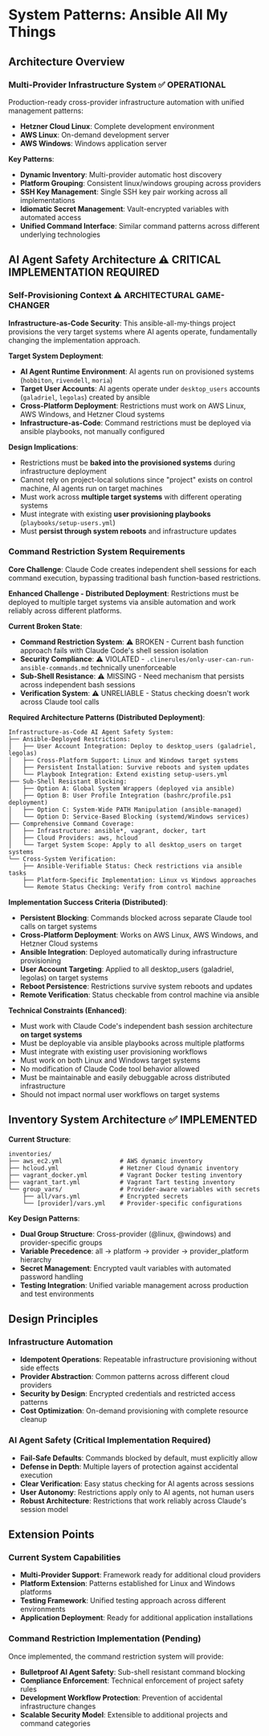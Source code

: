 # System Patterns: Ansible All My Things

## Architecture Overview

### Multi-Provider Infrastructure System ✅ OPERATIONAL
Production-ready cross-provider infrastructure automation with unified management patterns:
- **Hetzner Cloud Linux**: Complete development environment
- **AWS Linux**: On-demand development server  
- **AWS Windows**: Windows application server

**Key Patterns**:
- **Dynamic Inventory**: Multi-provider automatic host discovery
- **Platform Grouping**: Consistent linux/windows grouping across providers
- **SSH Key Management**: Single SSH key pair working across all implementations
- **Idiomatic Secret Management**: Vault-encrypted variables with automated access
- **Unified Command Interface**: Similar command patterns across different underlying technologies

## AI Agent Safety Architecture ⚠️ CRITICAL IMPLEMENTATION REQUIRED

### Self-Provisioning Context ⚠️ ARCHITECTURAL GAME-CHANGER
**Infrastructure-as-Code Security**: This ansible-all-my-things project provisions the very target systems where AI agents operate, fundamentally changing the implementation approach.

**Target System Deployment**:
- **AI Agent Runtime Environment**: AI agents run on provisioned systems (`hobbiton`, `rivendell`, `moria`)
- **Target User Accounts**: AI agents operate under `desktop_users` accounts (`galadriel`, `legolas`) created by ansible
- **Cross-Platform Deployment**: Restrictions must work on AWS Linux, AWS Windows, and Hetzner Cloud systems
- **Infrastructure-as-Code**: Command restrictions must be deployed via ansible playbooks, not manually configured

**Design Implications**:
- Restrictions must be **baked into the provisioned systems** during infrastructure deployment
- Cannot rely on project-local solutions since "project" exists on control machine, AI agents run on target machines
- Must work across **multiple target systems** with different operating systems
- Must integrate with existing **user provisioning playbooks** (`playbooks/setup-users.yml`)
- Must **persist through system reboots** and infrastructure updates

### Command Restriction System Requirements
**Core Challenge**: Claude Code creates independent shell sessions for each command execution, bypassing traditional bash function-based restrictions.

**Enhanced Challenge - Distributed Deployment**: Restrictions must be deployed to multiple target systems via ansible automation and work reliably across different platforms.

**Current Broken State**:
- **Command Restriction System**: ⚠️ BROKEN - Current bash function approach fails with Claude Code's shell session isolation
- **Security Compliance**: ⚠️ VIOLATED - `.clinerules/only-user-can-run-ansible-commands.md` technically unenforceable
- **Sub-Shell Resistance**: ⚠️ MISSING - Need mechanism that persists across independent bash sessions
- **Verification System**: ⚠️ UNRELIABLE - Status checking doesn't work across Claude tool calls

**Required Architecture Patterns (Distributed Deployment)**:
```
Infrastructure-as-Code AI Agent Safety System:
├── Ansible-Deployed Restrictions:
│   ├── User Account Integration: Deploy to desktop_users (galadriel, legolas)
│   ├── Cross-Platform Support: Linux and Windows target systems  
│   ├── Persistent Installation: Survive reboots and system updates
│   └── Playbook Integration: Extend existing setup-users.yml
├── Sub-Shell Resistant Blocking:
│   ├── Option A: Global System Wrappers (deployed via ansible)
│   ├── Option B: User Profile Integration (bashrc/profile.ps1 deployment)
│   ├── Option C: System-Wide PATH Manipulation (ansible-managed)
│   └── Option D: Service-Based Blocking (systemd/Windows services)
├── Comprehensive Command Coverage:
│   ├── Infrastructure: ansible*, vagrant, docker, tart
│   ├── Cloud Providers: aws, hcloud
│   └── Target System Scope: Apply to all desktop_users on target systems
└── Cross-System Verification:
    ├── Ansible-Verifiable Status: Check restrictions via ansible tasks
    ├── Platform-Specific Implementation: Linux vs Windows approaches
    └── Remote Status Checking: Verify from control machine
```

**Implementation Success Criteria (Distributed)**:
- **Persistent Blocking**: Commands blocked across separate Claude tool calls on target systems
- **Cross-Platform Deployment**: Works on AWS Linux, AWS Windows, and Hetzner Cloud systems
- **Ansible Integration**: Deployed automatically during infrastructure provisioning
- **User Account Targeting**: Applied to all desktop_users (galadriel, legolas) on target systems
- **Reboot Persistence**: Restrictions survive system reboots and updates
- **Remote Verification**: Status checkable from control machine via ansible

**Technical Constraints (Enhanced)**:
- Must work with Claude Code's independent bash session architecture **on target systems**
- Must be deployable via ansible playbooks across multiple platforms
- Must integrate with existing user provisioning workflows
- Must work on both Linux and Windows target systems
- No modification of Claude Code tool behavior allowed
- Must be maintainable and easily debuggable across distributed infrastructure
- Should not impact normal user workflows on target systems

## Inventory System Architecture ✅ IMPLEMENTED

**Current Structure**:
```
inventories/
├── aws_ec2.yml                # AWS dynamic inventory
├── hcloud.yml                 # Hetzner Cloud dynamic inventory
├── vagrant_docker.yml         # Vagrant Docker testing inventory
├── vagrant_tart.yml           # Vagrant Tart testing inventory
└── group_vars/                # Provider-aware variables with secrets
    ├── all/vars.yml           # Encrypted secrets
    └── [provider]/vars.yml    # Provider-specific configurations
```

**Key Design Patterns**:
- **Dual Group Structure**: Cross-provider (@linux, @windows) and provider-specific groups
- **Variable Precedence**: all → platform → provider → provider_platform hierarchy
- **Secret Management**: Encrypted vault variables with automated password handling
- **Testing Integration**: Unified variable management across production and test environments

## Design Principles

### Infrastructure Automation
- **Idempotent Operations**: Repeatable infrastructure provisioning without side effects
- **Provider Abstraction**: Common patterns across different cloud providers
- **Security by Design**: Encrypted credentials and restricted access patterns
- **Cost Optimization**: On-demand provisioning with complete resource cleanup

### AI Agent Safety (Critical Implementation Required)
- **Fail-Safe Defaults**: Commands blocked by default, must explicitly allow
- **Defense in Depth**: Multiple layers of protection against accidental execution
- **Clear Verification**: Easy status checking for AI agents across sessions
- **User Autonomy**: Restrictions apply only to AI agents, not human users
- **Robust Architecture**: Restrictions that work reliably across Claude's session model

## Extension Points

### Current System Capabilities
- **Multi-Provider Support**: Framework ready for additional cloud providers
- **Platform Extension**: Patterns established for Linux and Windows platforms
- **Testing Framework**: Unified testing approach across different environments
- **Application Deployment**: Ready for additional application installations

### Command Restriction Implementation (Pending)
Once implemented, the command restriction system will provide:
- **Bulletproof AI Agent Safety**: Sub-shell resistant command blocking
- **Compliance Enforcement**: Technical enforcement of project safety rules
- **Development Workflow Protection**: Prevention of accidental infrastructure changes
- **Scalable Security Model**: Extensible to additional projects and command categories